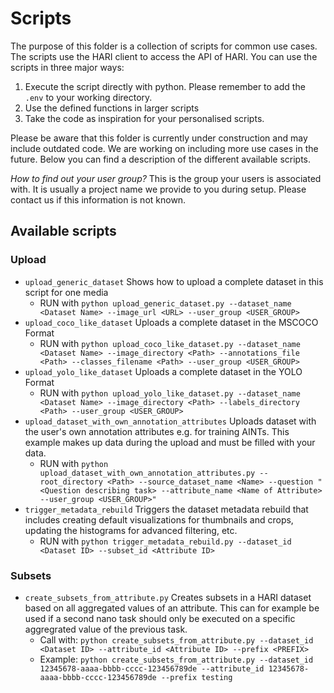 # Scripts

The purpose of this folder is a collection of scripts for common use cases.
The scripts use the HARI client to access the API of HARI.
You can use the scripts in three major ways:
1. Execute the script directly with python. Please remember to add the `.env` to your working directory.
1. Use the defined functions in larger scripts
2. Take the code as inspiration for your personalised scripts.

Please be aware that this folder is currently under construction and may include outdated code.
We are working on including more use cases in the future.
Below you can find a description of the different available scripts.

*How to find out your user group?*
This is the group your users is associated with. It is usually a project name we provide to you during setup. Please contact us if this information is not known.

## Available scripts

### Upload

- `upload_generic_dataset` Shows how to upload a complete dataset in this script for one media
  - RUN with `python upload_generic_dataset.py --dataset_name <Dataset Name> --image_url <URL> --user_group <USER_GROUP>`
- `upload_coco_like_dataset` Uploads a complete dataset in the MSCOCO Format
  - RUN with `python upload_coco_like_dataset.py --dataset_name <Dataset Name> --image_directory <Path> --annotations_file <Path> --classes_filename <Path> --user_group <USER_GROUP>`
- `upload_yolo_like_dataset` Uploads a complete dataset in the YOLO Format
  - RUN with `python upload_yolo_like_dataset.py --dataset_name <Dataset Name> --image_directory <Path> --labels_directory <Path> --user_group <USER_GROUP>`
- `upload_dataset_with_own_annotation_attributes` Uploads dataset with the user's own annotation attributes e.g. for training AINTs. This example makes up data during the upload and must be filled with your data.
  - RUN with `python upload_dataset_with_own_annotation_attributes.py --root_directory <Path> --source_dataset_name <Name> --question "<Question describing task> --attribute_name <Name of Attribute> --user_group <USER_GROUP>"`
- `trigger_metadata_rebuild` Triggers the dataset metadata rebuild that includes creating default visualizations for thumbnails and crops, updating the histograms for advanced filtering, etc.
  - RUN with `python trigger_metadata_rebuild.py --dataset_id <Dataset ID> --subset_id <Attribute ID>`

### Subsets

- `create_subsets_from_attribute.py` Creates subsets in a HARI dataset based on all aggregated values of an attribute.
  This can for example be used if a second nano task should only be executed on a specific aggregrated value of the previous task.
    - Call with: `python create_subsets_from_attribute.py --dataset_id <Dataset ID> --attribute_id <Attribute ID> --prefix <PREFIX>`
    - Example: `python create_subsets_from_attribute.py --dataset_id 12345678-aaaa-bbbb-cccc-123456789de --attribute_id 12345678-aaaa-bbbb-cccc-123456789de --prefix testing`
